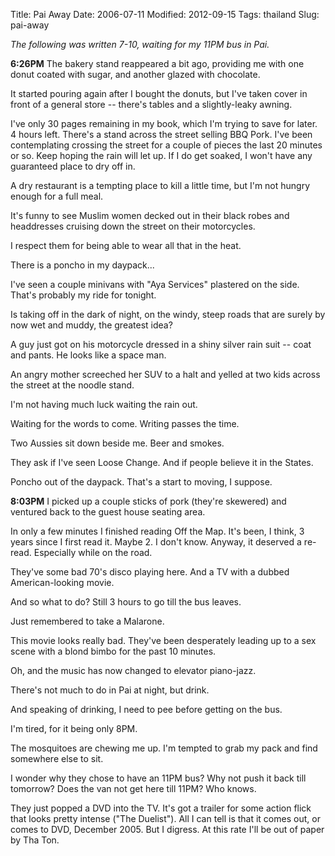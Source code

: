 Title: Pai Away
Date: 2006-07-11
Modified: 2012-09-15
Tags: thailand
Slug: pai-away

<em>The following was written 7-10, waiting for my 11PM bus in Pai.</em>

<strong>6:26PM</strong>
The bakery stand reappeared a bit ago, providing me with one donut coated with sugar, and another glazed with chocolate.

It started pouring again after I bought the donuts, but I've taken cover in front of a general store -- there's tables and a slightly-leaky awning.

I've only 30 pages remaining in my book, which I'm trying to save for later. 4 hours left. There's a stand across the street selling BBQ Pork. I've been contemplating crossing the street for a couple of pieces the last 20 minutes or so. Keep hoping the rain will let up. If I do get soaked, I won't have any guaranteed place to dry off in.

A dry restaurant is a tempting place to kill a little time, but I'm not hungry enough for a full meal.

It's funny to see Muslim women decked out in their black robes and headdresses cruising down the street on their motorcycles.

I respect them for being able to wear all that in the heat.

There is a poncho in my daypack...

I've seen a couple minivans with "Aya Services" plastered on the side. That's probably my ride for tonight.

Is taking off in the dark of night, on the windy, steep roads that are surely by now wet and muddy, the greatest idea?

A guy just got on his motorcycle dressed in a shiny silver rain suit -- coat and pants. He looks like a space man.

An angry mother screeched her SUV to a halt and yelled at two kids across the street at the noodle stand.

I'm not having much luck waiting the rain out.

Waiting for the words to come. Writing passes the time.

Two Aussies sit down beside me. Beer and smokes.

They ask if I've seen Loose Change. And if people believe it in the States.

Poncho out of the daypack. That's a start to moving, I suppose.

<strong>8:03PM</strong>
I picked up a couple sticks of pork (they're skewered) and ventured back to the guest house seating area.

In only a few minutes I finished reading Off the Map. It's been, I think, 3 years since I first read it. Maybe 2. I don't know. Anyway, it deserved a re-read. Especially while on the road.

They've some bad 70's disco playing here. And a TV with a dubbed American-looking movie.

And so what to do? Still 3 hours to go till the bus leaves.

Just remembered to take a Malarone.

This movie looks really bad. They've been desperately leading up to a sex scene with a blond bimbo for the past 10 minutes.

Oh, and the music has now changed to elevator piano-jazz.

There's not much to do in Pai at night, but drink.

And speaking of drinking, I need to pee before getting on the bus.

I'm tired, for it being only 8PM.

The mosquitoes are chewing me up. I'm tempted to grab my pack and find somewhere else to sit.

I wonder why they chose to have an 11PM bus? Why not push it back till tomorrow? Does the van not get here till 11PM? Who knows.

They just popped a DVD into the TV. It's got a trailer for some action flick that looks pretty intense ("The Duelist"). All I can tell is that it comes out, or comes to DVD, December 2005. But I digress. At this rate I'll be out of paper by Tha Ton.
